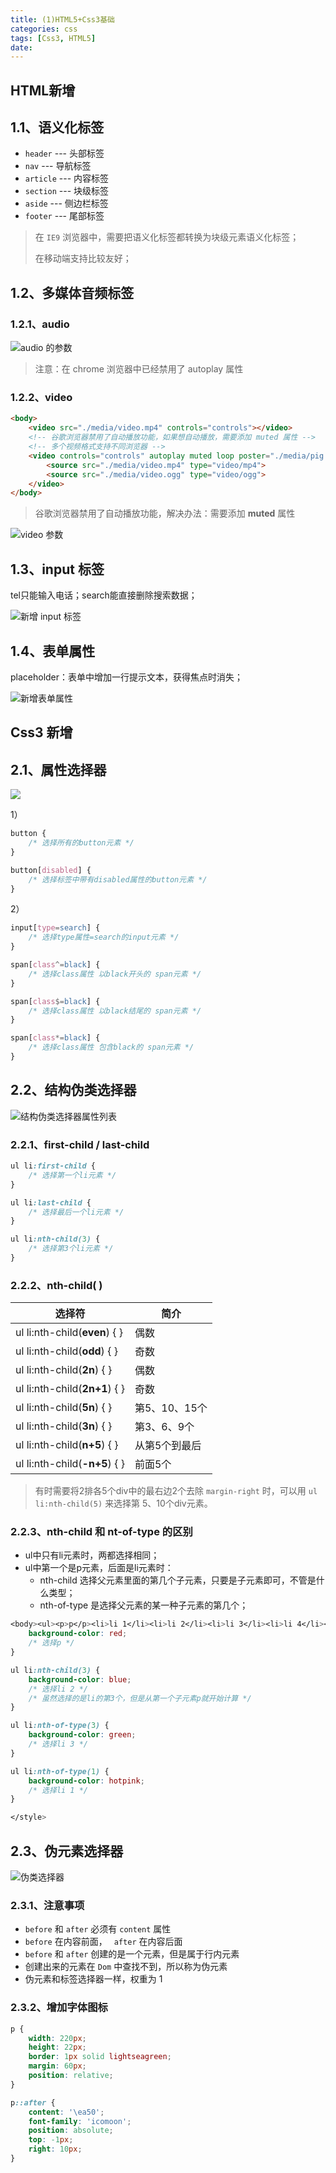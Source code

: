 ```yaml
---
title: (1)HTML5+Css3基础
categories: css
tags: [Css3, HTML5]
date: 
---
```


## HTML新增

## 1.1、语义化标签

* `header` ---  头部标签
* `nav` ---  导航标签
* `article` ---   内容标签
* `section` ---   块级标签
* `aside` ---   侧边栏标签
* `footer` ---   尾部标签

> 在 `IE9` 浏览器中，需要把语义化标签都转换为块级元素语义化标签；
>
> 在移动端支持比较友好；

##  1.2、多媒体音频标签

### 1.2.1、audio

![audio 的参数](http://mdimg.95408.com/201912191818_942.png)

> 注意：在 chrome 浏览器中已经禁用了 autoplay 属性

### 1.2.2、video

``` html
<body>
    <video src="./media/video.mp4" controls="controls"></video>
    <!-- 谷歌浏览器禁用了自动播放功能，如果想自动播放，需要添加 muted 属性 -->
    <!-- 多个视频格式支持不同浏览器 -->
    <video controls="controls" autoplay muted loop poster="./media/pig.jpg">
        <source src="./media/video.mp4" type="video/mp4">
        <source src="./media/video.ogg" type="video/ogg">
    </video>
</body>
```

> 谷歌浏览器禁用了自动播放功能，解决办法：需要添加 **muted** 属性

![video 参数](http://mdimg.95408.com/201912191820_561.png?null)

## 1.3、input 标签

tel只能输入电话；search能直接删除搜索数据；

![新增 input 标签](http://mdimg.95408.com/201912191824_8.png?null)

## 1.4、表单属性

placeholder：表单中增加一行提示文本，获得焦点时消失；

![新增表单属性](http://mdimg.95408.com/201912191826_338.png?null)

## Css3 新增

## 2.1、属性选择器

![](http://mdimg.95408.com/201912191830_587.png?null)

1）

``` css
button {
    /* 选择所有的button元素 */
}

button[disabled] {
    /* 选择标签中带有disabled属性的button元素 */
}
```

2）

``` css
input[type=search] {
    /* 选择type属性=search的input元素 */
}

span[class^=black] {
    /* 选择class属性 以black开头的 span元素 */
}

span[class$=black] {
    /* 选择class属性 以black结尾的 span元素 */
}

span[class*=black] {
    /* 选择class属性 包含black的 span元素 */
}
```

## 2.2、结构伪类选择器

![结构伪类选择器属性列表](http://mdimg.95408.com/201912191838_395.png)

### 2.2.1、first-child / last-child

``` css
ul li:first-child {
    /* 选择第一个li元素 */
}

ul li:last-child {
    /* 选择最后一个li元素 */
}

ul li:nth-child(3) {
    /* 选择第3个li元素 */
}
```

### 2.2.2、nth-child( )

| 选择符                        | 简介          |
| ----------------------------- | ------------- |
| ul li:nth-child(**even**) { } | 偶数          |
| ul li:nth-child(**odd**) { }  | 奇数          |
| ul li:nth-child(**2n**) { }   | 偶数          |
| ul li:nth-child(**2n+1**) { } | 奇数          |
| ul li:nth-child(**5n**) { }   | 第5、10、15个 |
| ul li:nth-child(**3n**) { }   | 第3、6、9个   |
| ul li:nth-child(**n+5**) { }  | 从第5个到最后 |
| ul li:nth-child(**-n+5**) { } | 前面5个       |

> 有时需要将2排各5个div中的最右边2个去除 ` margin-right ` 时，可以用 ` ul li:nth-child(5) ` 来选择第 5、10个div元素。

### 2.2.3、nth-child 和 nt-of-type 的区别

*   ul中只有li元素时，两都选择相同；
*   ul中第一个是p元素，后面是li元素时：
    -   nth-child 选择父元素里面的第几个子元素，只要是子元素即可，不管是什么类型；
    -   nth-of-type 是选择父元素的某一种子元素的第几个；

``` css
<body><ul><p>p</p><li>li 1</li><li>li 2</li><li>li 3</li><li>li 4</li><li>li 5</li><li>li 6</li></ul></body><style>ul :nth-child(1) {
    background-color: red;
    /* 选择p */
}

ul li:nth-child(3) {
    background-color: blue;
    /* 选择li 2 */
    /* 虽然选择的是li的第3个，但是从第一个子元素p就开始计算 */
}

ul li:nth-of-type(3) {
    background-color: green;
    /* 选择li 3 */
}

ul li:nth-of-type(1) {
    background-color: hotpink;
    /* 选择li 1 */
}

</style>
```

## 2.3、伪元素选择器

![伪类选择器](http://mdimg.95408.com/201912191916_205.png?null)

### 2.3.1、注意事项

* `before` 和 `after` 必须有 `content` 属性
* `before` 在内容前面， ` after` 在内容后面
* `before` 和 `after` 创建的是一个元素，但是属于行内元素
*   创建出来的元素在 `Dom` 中查找不到，所以称为伪元素
*   伪元素和标签选择器一样，权重为 1

### 2.3.2、增加字体图标

``` css
p {
    width: 220px;
    height: 22px;
    border: 1px solid lightseagreen;
    margin: 60px;
    position: relative;
}

p::after {
    content: '\ea50';
    font-family: 'icomoon';
    position: absolute;
    top: -1px;
    right: 10px;
}
```

